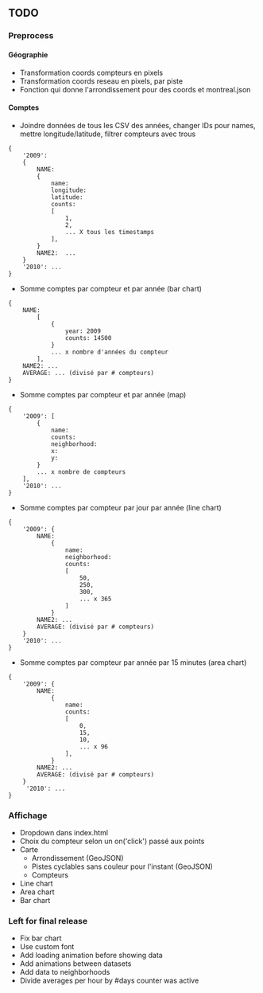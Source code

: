 ## TODO

### Preprocess

#### Géographie
- Transformation coords compteurs en pixels
- Transformation coords reseau en pixels, par piste
- Fonction qui donne l'arrondissement pour des coords et montreal.json

#### Comptes
- Joindre données de tous les CSV des années, changer IDs pour names, mettre longitude/latitude, filtrer compteurs avec trous
```
{
    '2009':
    {
        NAME: 
        {
            name: 
            longitude:
            latitude: 
            counts: 
            [
                1,
                2,
                ... X tous les timestamps
            ],
        }
        NAME2:  ...
    }
    '2010': ...
}
```
- Somme comptes par compteur et par année (bar chart)
```
{
    NAME: 
        [
            {
                year: 2009
                counts: 14500
            }
            ... x nombre d'années du compteur
        ],
    NAME2: ...
    AVERAGE: ... (divisé par # compteurs)
}
```
- Somme comptes par compteur et par année (map)
```
{
    '2009': [
        {
            name: 
            counts: 
            neighborhood: 
            x:
            y:
        }
        ... x nombre de compteurs
    ],
    '2010': ...
}
```
- Somme comptes par compteur par jour par année  (line chart)
```
{
    '2009': {
        NAME:
            {
                name:
                neighborhood:
                counts:
                [
                    50,
                    250,
                    300,
                    ... x 365
                ]
            }
        NAME2: ...
        AVERAGE: (divisé par # compteurs)
    }
    '2010': ...
}
```
- Somme comptes par compteur par année par 15 minutes (area chart)
```
{
    '2009': {
        NAME:
            {
                name:
                counts:
                [
                    0,
                    15,
                    10,
                    ... x 96
                ],
            }
        NAME2: ...
        AVERAGE: (divisé par # compteurs)
    }
     '2010': ...
}
```

### Affichage
- Dropdown dans index.html
- Choix du compteur selon un on('click') passé aux points
- Carte
    - Arrondissement (GeoJSON)
    - Pistes cyclables sans couleur pour l'instant (GeoJSON)
    - Compteurs
- Line chart
- Area chart
- Bar chart

### Left for final release
- Fix bar chart
- Use custom font
- Add loading animation before showing data
- Add animations between datasets
- Add data to neighborhoods
- Divide averages per hour by #days counter was active
